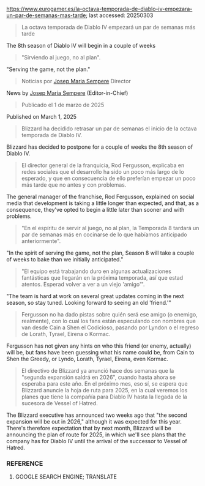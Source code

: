 https://www.eurogamer.es/la-octava-temporada-de-diablo-iv-empezara-un-par-de-semanas-mas-tarde; last accessed: 20250303

> La octava temporada de Diablo IV empezará un par de semanas más tarde

The 8th season of Diablo IV will begin in a couple of weeks

> "Sirviendo al juego, no al plan".

"Serving the game, not the plan."

> Noticias por [Josep Maria Sempere](https://www.eurogamer.es/authors/josep-maria-sempere) Director

News by [Josep Maria Sempere](https://www.eurogamer.es/authors/josep-maria-sempere) (Editor-in-Chief)

> Publicado el 1 de marzo de 2025

Published on March 1, 2025

> Blizzard ha decidido retrasar un par de semanas el inicio de la octava temporada de Diablo IV.

Blizzard has decided to postpone for a couple of weeks the 8th season of Diablo IV.

> El director general de la franquicia, Rod Fergusson, explicaba en redes sociales que el desarrollo ha sido un poco más largo de lo esperado, y que en consecuencia de ello preferían empezar un poco más tarde que no antes y con problemas.

The general manager of the franchise, Rod Fergusson, explained on social media that development is taking a little longer than expected, and that, as a consequence, they've opted to begin a little later than sooner and with problems.

> "En el espíritu de servir al juego, no al plan, la Temporada 8 tardará un par de semanas más en cocinarse de lo que habíamos anticipado anteriormente".

"In the spirit of serving the game, not the plan, Season 8 will take a couple of weeks to bake than we initially anticipated."

> "El equipo está trabajando duro en algunas actualizaciones fantásticas que llegarán en la próxima temporada, así que estad atentos. Esperad volver a ver a un viejo 'amigo'".

"The team is hard at work on several great updates coming in the next season, so stay tuned. Looking forward to seeing an old 'friend.'"

> Fergusson no ha dado pistas sobre quién será ese amigo (o enemigo, realmente), con lo cual los fans están especulando con nombres que van desde Cain a Shen el Codicioso, pasando por Lyndon o el regreso de Lorath, Tyrael, Eirena o Kormac.

Fergusson has not given any hints on who this friend (or enemy, actually) will be, but fans have been guessing what his name could be, from Cain to Shen the Greedy, or Lyndo, Lorath, Tyrael, Eirena, even Kormac.

> El directivo de Blizzard ya anunció hace dos semanas que la "segunda expansión saldrá en 2026", cuando hasta ahora se esperaba para este año. En el próximo mes, eso sí, se espera que Blizzard anuncie la hoja de ruta para 2025, en la cual veremos los planes que tiene la compañía para Diablo IV hasta la llegada de la sucesora de Vessel of Hatred. 

The Blizzard executive has announced two weeks ago that "the second expansion will be out in 2026," although it was expected for this year. There's therefore expectation that by next month, Blizzard will be announcing the plan of route for 2025, in which we'll see plans that the company has for Diablo IV until the arrival of the successor to Vessel of Hatred.

### REFERENCE

1) GOOGLE SEARCH ENGINE; TRANSLATE